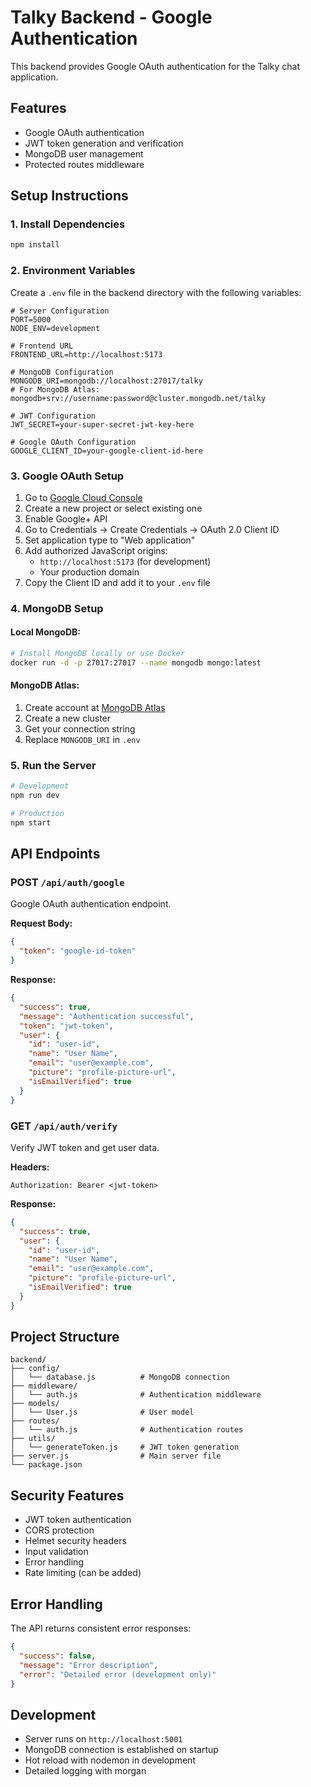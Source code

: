 # Talky Backend - Google Authentication

This backend provides Google OAuth authentication for the Talky chat application.

## Features

- Google OAuth authentication
- JWT token generation and verification
- MongoDB user management
- Protected routes middleware

## Setup Instructions

### 1. Install Dependencies

```bash
npm install
```

### 2. Environment Variables

Create a `.env` file in the backend directory with the following variables:

```env
# Server Configuration
PORT=5000
NODE_ENV=development

# Frontend URL
FRONTEND_URL=http://localhost:5173

# MongoDB Configuration
MONGODB_URI=mongodb://localhost:27017/talky
# For MongoDB Atlas: mongodb+srv://username:password@cluster.mongodb.net/talky

# JWT Configuration
JWT_SECRET=your-super-secret-jwt-key-here

# Google OAuth Configuration
GOOGLE_CLIENT_ID=your-google-client-id-here
```

### 3. Google OAuth Setup

1. Go to [Google Cloud Console](https://console.cloud.google.com/)
2. Create a new project or select existing one
3. Enable Google+ API
4. Go to Credentials → Create Credentials → OAuth 2.0 Client ID
5. Set application type to "Web application"
6. Add authorized JavaScript origins:
   - `http://localhost:5173` (for development)
   - Your production domain
7. Copy the Client ID and add it to your `.env` file

### 4. MongoDB Setup

#### Local MongoDB:

```bash
# Install MongoDB locally or use Docker
docker run -d -p 27017:27017 --name mongodb mongo:latest
```

#### MongoDB Atlas:

1. Create account at [MongoDB Atlas](https://www.mongodb.com/atlas)
2. Create a new cluster
3. Get your connection string
4. Replace `MONGODB_URI` in `.env`

### 5. Run the Server

```bash
# Development
npm run dev

# Production
npm start
```

## API Endpoints

### POST `/api/auth/google`

Google OAuth authentication endpoint.

**Request Body:**

```json
{
  "token": "google-id-token"
}
```

**Response:**

```json
{
  "success": true,
  "message": "Authentication successful",
  "token": "jwt-token",
  "user": {
    "id": "user-id",
    "name": "User Name",
    "email": "user@example.com",
    "picture": "profile-picture-url",
    "isEmailVerified": true
  }
}
```

### GET `/api/auth/verify`

Verify JWT token and get user data.

**Headers:**

```
Authorization: Bearer <jwt-token>
```

**Response:**

```json
{
  "success": true,
  "user": {
    "id": "user-id",
    "name": "User Name",
    "email": "user@example.com",
    "picture": "profile-picture-url",
    "isEmailVerified": true
  }
}
```

## Project Structure

```
backend/
├── config/
│   └── database.js          # MongoDB connection
├── middleware/
│   └── auth.js              # Authentication middleware
├── models/
│   └── User.js              # User model
├── routes/
│   └── auth.js              # Authentication routes
├── utils/
│   └── generateToken.js     # JWT token generation
├── server.js                # Main server file
└── package.json
```

## Security Features

- JWT token authentication
- CORS protection
- Helmet security headers
- Input validation
- Error handling
- Rate limiting (can be added)

## Error Handling

The API returns consistent error responses:

```json
{
  "success": false,
  "message": "Error description",
  "error": "Detailed error (development only)"
}
```

## Development

- Server runs on `http://localhost:5001`
- MongoDB connection is established on startup
- Hot reload with nodemon in development
- Detailed logging with morgan
